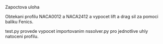 Zapoctova uloha

Obtekani profilu NACA0012 a NACA2412 a vypocet lift a drag sil za pomoci baliku Fenics.

test.py provede vypocet importovanim nssolver.py pro jednotlive uhly natoceni profilu.
